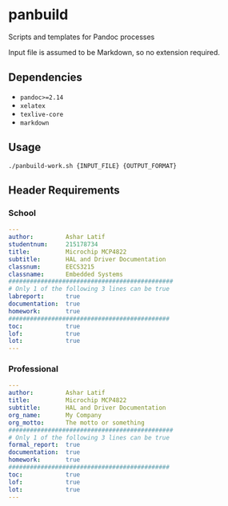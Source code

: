 # panbuild
Scripts and templates for Pandoc processes

Input file is assumed to be Markdown, so no extension required. 

## Dependencies
- `pandoc>=2.14`
- `xelatex`
- `texlive-core`
- `markdown`

## Usage

```
./panbuild-work.sh {INPUT_FILE} {OUTPUT_FORMAT}
```

## Header Requirements

### School

```yaml
---
author:         Ashar Latif
studentnum:     215178734
title:          Microchip MCP4822 
subtitle:       HAL and Driver Documentation
classnum:       EECS3215
classname:      Embedded Systems
##############################################
# Only 1 of the following 3 lines can be true
labreport:      true
documentation:  true
homework:       true
#############################################
toc:            true
lof:            true
lot:            true
---
```

### Professional

```yaml
---
author:         Ashar Latif
title:          Microchip MCP4822 
subtitle:       HAL and Driver Documentation
org_name:       My Company
org_motto:      The motto or something
##############################################
# Only 1 of the following 3 lines can be true
formal_report:  true
documentation:  true
homework:       true
#############################################
toc:            true
lof:            true
lot:            true
---
```

